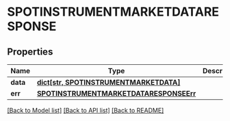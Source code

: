 # SPOTINSTRUMENTMARKETDATARESPONSE


## Properties
Name | Type | Description | Notes
------------ | ------------- | ------------- | -------------
**data** | [**dict[str, SPOTINSTRUMENTMARKETDATA]**](SPOTINSTRUMENTMARKETDATA.md) |  | [optional] 
**err** | [**SPOTINSTRUMENTMARKETDATARESPONSEErr**](SPOTINSTRUMENTMARKETDATARESPONSEErr.md) |  | [optional] 

[[Back to Model list]](../README.md#documentation-for-models) [[Back to API list]](../README.md#documentation-for-api-endpoints) [[Back to README]](../README.md)


